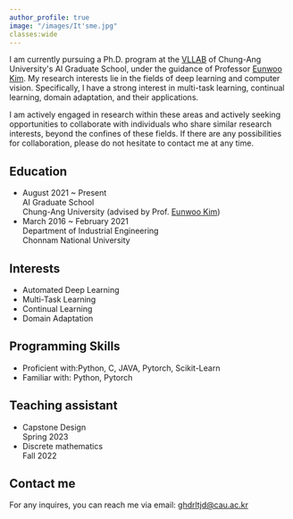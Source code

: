 ```yaml
---
author_profile: true
image: "/images/It'sme.jpg"
classes:wide
---
```


I am currently pursuing a Ph.D. program at the [VLLAB](https://vllab.cau.ac.kr/) of Chung-Ang University's AI Graduate School, under the guidance of Professor [Eunwoo Kim](https://vllab.cau.ac.kr/members/professor/). My research interests lie in the fields of deep learning and computer vision. Specifically, I have a strong interest in multi-task learning, continual learning, domain adaptation, and their applications.<br>


I am actively engaged in research within these areas and actively seeking opportunities to collaborate with individuals who share similar research interests, beyond the confines of these fields. If there are any possibilities for collaboration, please do not hesitate to contact me at any time.

## Education
- August 2021 ~ Present<br>
  AI Graduate School<br> 
  Chung-Ang University (advised by Prof. [Eunwoo Kim](https://vllab.cau.ac.kr/members/professor/))
- March 2016 ~ February 2021<br>
  Department of Industrial Engineering<br>
  Chonnam National University 

## Interests
- Automated Deep Learning<br>
- Multi-Task Learning<br>
- Continual Learning<br>
- Domain Adaptation<br>

## Programming Skills
- Proficient with:Python, C, JAVA, Pytorch, Scikit-Learn<br>
- Familiar with: Python, Pytorch

## Teaching assistant
- Capstone Design<br>
  Spring 2023
- Discrete mathematics<br>
  Fall 2022

## Contact me
For any inquires, you can reach me via email: [ghdrltjd@cau.ac.kr](mailto:ghdrltjd@cau.ac.kr)



